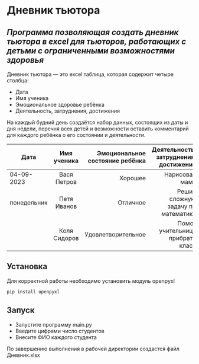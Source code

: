 # Дневник тьютора
## _Программа позволяющая создать дневник тьютора в excel для тьюторов, работающих с детьми с ограниченными возможностями здоровья_

Дневник тьютора — это excel таблица, которая содержит четыре столбца:
- Дата
- Имя ученика
- Эмоциональное здоровье ребёнка
- Деятельность, затруднения, достижения

На каждый будний день создаётся набор данных, состоящих из даты и дня недели, перечня всех детей и возможности
оставить комментарий для каждого ребёнка о его состоянии и деятельности.

| Дата        | Имя ученика  | Эмоциональное состояние ребёнка |    Деятельность, затруднения, достижения |
|-------------|:------------:|--------------------------------:|-----------------------------------------:|
| 04-09-2023  | Вася Петров  |                         Хорошее |                           Нарисовал маму |
| понедельник | Петя Иванов  |                        Отличное |       Решил сложную задачу по математике |
|             | Коля Сидоров |              Удовлетворительное |         Помог учительнице прибрать класс |


## Установка
Для корректной работы необходимо установить модуль openpyxl

```sh
pip install openpyxl
```


## Запуск

- Запустите программу main.py
- Введите цифрами число студентов
- Внесите ФИО каждого студента

По завершению выполнения в рабочей директории создастся файл Дневник.xlsx


